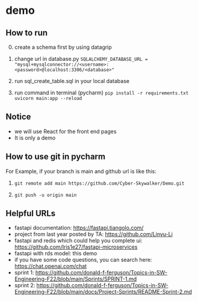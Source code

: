 # demo

## How to run

0. create a schema first by using datagrip

1. change url in database.py
`SQLALCHEMY_DATABASE_URL = "mysql+mysqlconnector://<username>:<password>@localhost:3306/<database>"`

2. run sql_create_table.sql in your local database

3. run command in terminal (pycharm)
`pip install -r requirements.txt`
`uvicorn main:app --reload`

## Notice

- we will use React for the front end pages
- It is only a demo

## How to use git in pycharm

For Example, if your branch is main and github url is like this:

1. `git remote add main https://github.com/Cyber-Skywalker/Demo.git`

2. `git push -u origin main`

## Helpful URLs
- fastapi documentation: https://fastapi.tiangolo.com/
- project from last year posted by TA: https://github.com/Linyu-Li
- fastapi and redis which could help you complete ui: https://github.com/Iris1e27/fastapi-microservices
- fastapi with rds model: this demo
- if you have some code questions, you can search here: https://chat.openai.com/chat
- sprint 1: https://github.com/donald-f-ferguson/Topics-in-SW-Engineering-F22/blob/main/Sprints/SPRINT-1.md
- sprint 2: https://github.com/donald-f-ferguson/Topics-in-SW-Engineering-F22/blob/main/docs/Project-Sprints/README-Sprint-2.md
